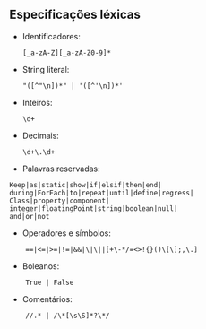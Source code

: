 ## Especificações léxicas

- Identificadores:

  ```
  [_a-zA-Z][_a-zA-Z0-9]*
  ```

- String literal:

  ```
  "([^"\n])*" | '([^'\n])*'
  ```

- Inteiros:

  ```
  \d+
  ```

- Decimais:

  ```
  \d+\.\d+
  ```

- Palavras reservadas:

```
Keep|as|static|show|if|elsif|then|end|
during|ForEach|to|repeat|until|define|regress|
Class|property|component|
integer|floatingPoint|string|boolean|null|
and|or|not
```

- Operadores e símbolos:

```
    ==|<=|>=|!=|&&|\|\||[+\-*/=<>!{}()\[\];,\.]
```

- Boleanos:

```
    True | False
```

- Comentários:

```
    //.* | /\*[\s\S]*?\*/
```
